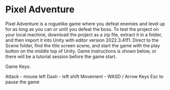 # Pixel Adventure
Pixel Adventure is a roguelike game where you defeat enemies and level up for as long as you can or until you defeat the boss.
To test the project on your local machine, download the project as a zip file, extract it in a folder, and then import it into Unity with editor version 2022.3.41f1. Direct to the Scene folder, find the title screen scene, and start the game with the play button on the middle top of Unity. Game instructions is shown below, or there will be a tutorial session before the game start.

Game Keys:

Attack - mouse left
Dash - left shift
Movement - WASD / Arrow Keys
Esc to pause the game
